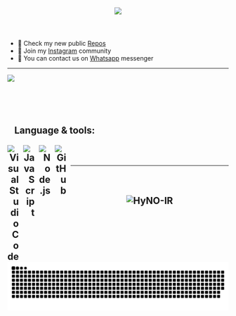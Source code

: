 <h1 align="center">
  <a href="https://git.io/typing-svg">
    <img src="https://readme-typing-svg.herokuapp.com/?lines=--+I'M+HyNO+--;FOLLOW+MY+INSTAGRAM;+CHECK+NEW+REPOS&center=true&size=30">
  </a>
</h1
  >
<br /> 

- 📂 Check my new public [Repos](https://github.com/HyNO-IR?tab=repositories)
- 📸 Join my [Instagram](https://www.instagram.com/HYNO_TY/) community
- 👤 You can contact us on [Whatsapp](https://wa.me/989389383634) messenger

---
<div width="100%" align="center">
<a align="left" href="https://github.com/SURENABOT/SURENABOT" title="Whatsapp bot maker"><img align="left" height="115" src="https://github-readme-stats.vercel.app/api/pin/?username=HyNO-IR&repo=HyNO-IR&theme=react&border_color=61dafb&border_radius=10"></a><a align="right" 
 </div>

<br /> <br /> <br /> <br /> <br /> <h2 align="left">Language & tools: <br />

<img align="left" alt="Visual Studio Code" width="26px" src="https://cdn.jsdelivr.net/gh/devicons/devicon/icons/vscode/vscode-original.svg" style="padding-right:10px;" />
<img align="left" alt="JavaScript" width="26px" src="https://cdn.jsdelivr.net/gh/devicons/devicon/icons/javascript/javascript-original.svg" style="padding-right:10px;" />
<img align="left" alt="Node.js" width="26px" src="https://cdn.jsdelivr.net/gh/devicons/devicon/icons/nodejs/nodejs-original.svg" style="padding-right:10px;" />
<img align="left" alt="GitHub" width="26px" src="https://user-images.githubusercontent.com/3369400/139447912-e0f43f33-6d9f-45f8-be46-2df5bbc91289.png" style="padding-right:10px;"

  <br />
  <br />

---
  
   <br /> 
  
<p align="center"> <img src="https://github-readme-stats.vercel.app/api?username=HyNO-IR&show_icons=true&theme=radical" alt="HyNO-IR" />



<div align="center">
  <a href="https://github.com/HyNO-IR">
  <img  src="https://github.com/1999AZZAR/1999AZZAR/blob/main/resources/img/grid-snake.svg"
       alt="snake" /></a>
</div>
